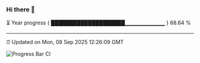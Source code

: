 ### Hi there 👋

⏳ Year progress { ████████████████████▁▁▁▁▁▁▁▁▁▁ } 68.64 %

---

⏰ Updated on Mon, 08 Sep 2025 12:26:09 GMT

![Progress Bar CI](https://github.com/code-lakshay/GitHub-Actions-Demo/workflows/Progress%20Bar%20CI/badge.svg)
